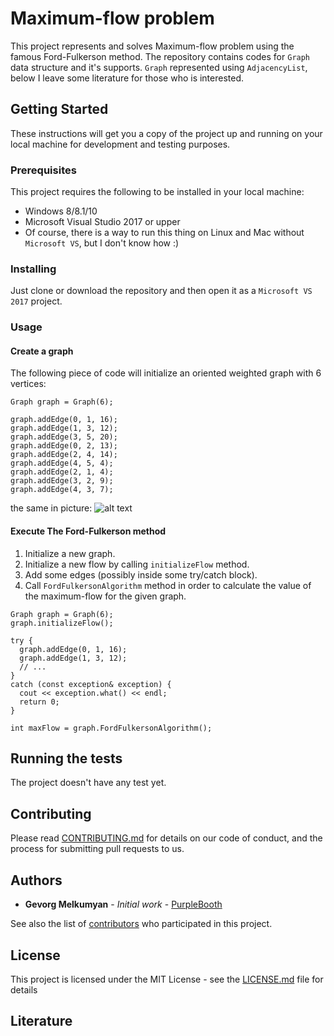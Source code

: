 # Maximum-flow problem

This project represents and solves Maximum-flow problem using the famous Ford-Fulkerson method. The repository contains codes for ```Graph``` data structure and it's supports. ```Graph``` represented using ```AdjacencyList```, below I leave some literature for those who is interested.

## Getting Started

These instructions will get you a copy of the project up and running on your local machine for development and testing purposes.

### Prerequisites

This project requires the following to be installed in your local machine:

- Windows 8/8.1/10
- Microsoft Visual Studio 2017 or upper
- Of course, there is a way to run this thing on Linux and Mac without ```Microsoft VS```, but I don't know how :)

### Installing

Just clone or download the repository and then open it as a ```Microsoft VS 2017``` project.

### Usage

#### Create a graph

The following piece of code will initialize an oriented weighted graph with 6 vertices:
```
Graph graph = Graph(6);

graph.addEdge(0, 1, 16);
graph.addEdge(1, 3, 12);
graph.addEdge(3, 5, 20);
graph.addEdge(0, 2, 13);
graph.addEdge(2, 4, 14);
graph.addEdge(4, 5, 4);
graph.addEdge(2, 1, 4);
graph.addEdge(3, 2, 9);
graph.addEdge(4, 3, 7);
```
the same in picture:
![alt text](http://url/to/img.png)

#### Execute The Ford-Fulkerson method

1. Initialize a new graph.
2. Initialize a new flow by calling ```initializeFlow``` method.
3. Add some edges (possibly inside some try/catch block).
4. Call ```FordFulkersonAlgorithm``` method in order to calculate the value of the maximum-flow for the given graph.
```
Graph graph = Graph(6);
graph.initializeFlow();

try {
  graph.addEdge(0, 1, 16);
  graph.addEdge(1, 3, 12);
  // ...
}
catch (const exception& exception) {
  cout << exception.what() << endl;
  return 0;
}

int maxFlow = graph.FordFulkersonAlgorithm();
```


## Running the tests

The project doesn't have any test yet.

## Contributing

Please read [CONTRIBUTING.md](https://gist.github.com/PurpleBooth/b24679402957c63ec426) for details on our code of conduct, and the process for submitting pull requests to us.

## Authors

* **Gevorg Melkumyan** - *Initial work* - [PurpleBooth](https://github.com/PurpleBooth)

See also the list of [contributors](https://github.com/your/project/contributors) who participated in this project.

## License

This project is licensed under the MIT License - see the [LICENSE.md](LICENSE.md) file for details

## Literature

